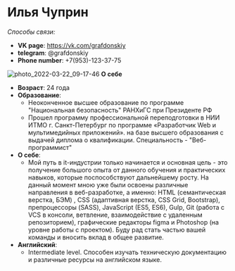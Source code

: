 # Илья Чуприн
_Способы связи:_
* **VK page**: https://vk.com/grafdonskiy
* **telegram**: @grafdonskiy
* **Phone number**: +7(953)-123-37-75


![photo_2022-03-22_09-17-46](https://user-images.githubusercontent.com/86683685/172211122-e2d9f5cd-76a5-4b09-8817-1396973c166b.jpg)
**О себе**
* **Возраст**: 24 года
* **Образование**:
    * Неоконченное высшее образование по программе "Национальная безопасность" РАНХиГС при Президенте РФ
    * Прошел программу профессиональной переподготовки в НИИ ИТМО г. Санкт-Петербург по программе «Разработчик Web и мультимедийных приложений». на базе высшего образования с выдачей диплома о квалификации. Специальность - "Веб-программист"
* **О себе**:
    * Мой путь в it-индустрии только начинается и основная цель - это получение большого опыта от данного обучения и практических навыков, которые поспособствуют дальнейшему росту. На данный момент мною уже были освоены различные направления в веб-разработке, а именно: HTML (семантическая верстка, БЭМ) , CSS (адаптивная верстка, CSS Grid, Bootstrap), препроцессоры (SASS), JavaScript (ES5, ES6), Gulp, Git (работа с VCS в консоли, ветвление, взаимодействие с удаленным репозиторием), графические редакторы figma и Photoshop (на уровне работы с проектом). Буду рад стать частью вашей команды и вносить вклад в общее развитие.
* **Английский**:
  * Intermediate level. Способен изучать техническую документацию и различные ресурсы на английском языке.
    